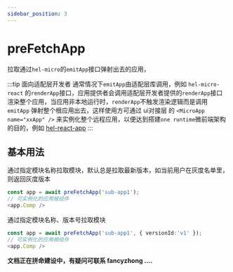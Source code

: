 ```yaml
---
sidebar_position: 3
---
```


# preFetchApp
拉取通过`hel-micro`的`emitApp`接口弹射出去的应用，

:::tip 面向适配层开发者
通常情况下`emitApp`由适配层库调用，例如 `hel-micro-react` 
的`renderApp`接口，应用提供者会调用适配层开发者提供的`renderApp`接口渲染整个应用，当应用非本地运行时，`renderApp`不触发渲染逻辑而是调用 `emitApp` 弹射整个根应用出去，这样使用方可通过 ui对接层 的 `<MicroApp name="xxApp" />` 来实例化整个远程应用，以便达到搭建`one runtime`微前端架构的目的，例如 [hel-react-app](https://www.to-be-added.com/coming-soon)
:::

## 基本用法

通过指定模块名称拉取模块，默认总是拉取最新版本，如当前用户在灰度名单里，则返回灰度版本
```ts
const app = await preFetchApp('sub-app1');
// 可实例化的应用根组件
<app.Comp />
```

通过指定模块名称、版本号拉取模块
```ts
const app = await preFetchApp('sub-app1', { versionId:'v1' });
// 可实例化的应用根组件
<app.Comp />
```

**文档正在拼命建设中，有疑问可联系 fancyzhong ....**